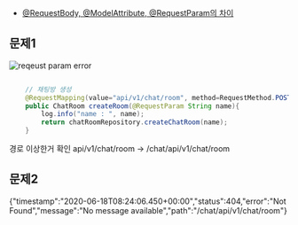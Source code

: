 - [@RequestBody, @ModelAttribute, @RequestParam의 차이](https://mangkyu.tistory.com/72)

## 문제1
![reqeust param error](https://user-images.githubusercontent.com/55946791/84995685-45532680-b187-11ea-86fc-eaac12a35474.JPG)

```java

    // 채팅방 생성
    @RequestMapping(value="api/v1/chat/room", method=RequestMethod.POST)
    public ChatRoom createRoom(@RequestParam String name){
        log.info("name : ", name);
        return chatRoomRepository.createChatRoom(name);
    }

```

경로 이상한거 확인
api/v1/chat/room -> /chat/api/v1/chat/room

## 문제2
{"timestamp":"2020-06-18T08:24:06.450+00:00","status":404,"error":"Not Found","message":"No message available","path":"/chat/api/v1/chat/room"}
